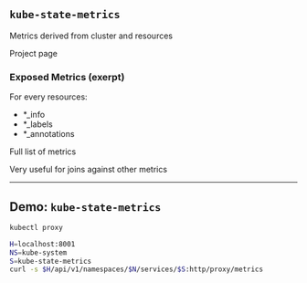 ## `kube-state-metrics`

Metrics derived from cluster and resources

Project page [](https://github.com/kubernetes/kube-state-metrics)

### Exposed Metrics (exerpt)

For every resources:

- *_info
- *_labels
- *_annotations

Full list of metrics [](https://github.com/kubernetes/kube-state-metrics/tree/main/docs#exposed-metrics)

Very useful for joins against other metrics [](https://github.com/kubernetes/kube-state-metrics/tree/main/docs#join-metrics)

---

## Demo: `kube-state-metrics`

```bash
kubectl proxy

H=localhost:8001
NS=kube-system
S=kube-state-metrics
curl -s $H/api/v1/namespaces/$N/services/$S:http/proxy/metrics
```